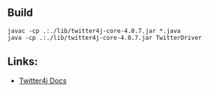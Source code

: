 ## Build

```
javac -cp .:./lib/twitter4j-core-4.0.7.jar *.java
java -cp .:./lib/twitter4j-core-4.0.7.jar TwitterDriver
```

## Links:

* [Twitter4j Docs](http://twitter4j.org/javadoc/index.html)
